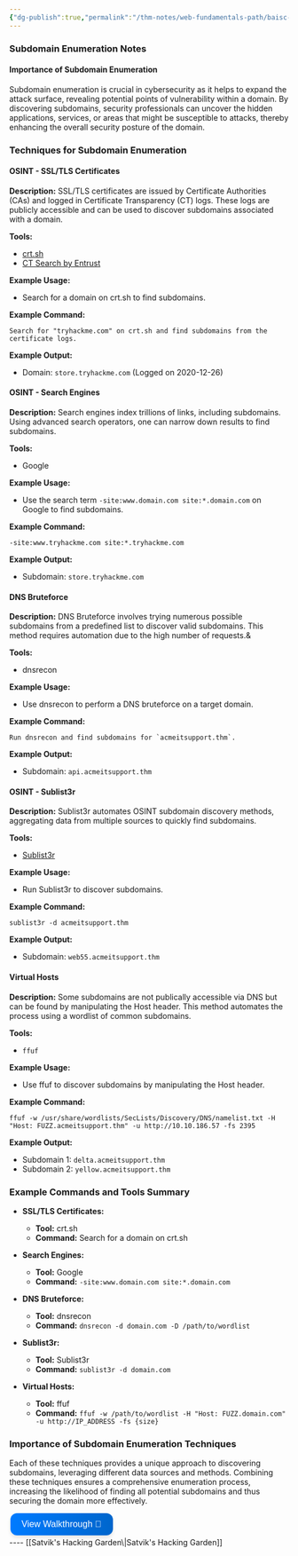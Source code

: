 ```yaml
---
{"dg-publish":true,"permalink":"/thm-notes/web-fundamentals-path/baisc-vuln/sub-domain-enumeration/","title":"Sub Domain Enumeration - THM Walkthrough","tags":["web"]}
---
```


### Subdomain Enumeration Notes

#### Importance of Subdomain Enumeration
Subdomain enumeration is crucial in cybersecurity as it helps to expand the attack surface, revealing potential points of vulnerability within a domain. By discovering subdomains, security professionals can uncover the hidden applications, services, or areas that might be susceptible to attacks, thereby enhancing the overall security posture of the domain.

### Techniques for Subdomain Enumeration

#### OSINT - SSL/TLS Certificates
**Description:** SSL/TLS certificates are issued by Certificate Authorities (CAs) and logged in Certificate Transparency (CT) logs. These logs are publicly accessible and can be used to discover subdomains associated with a domain.

**Tools:** 
- [crt.sh](https://crt.sh)
- [CT Search by Entrust](https://ui.ctsearch.entrust.com/ui/ctsearchui)

**Example Usage:**
- Search for a domain on crt.sh to find subdomains.
  
**Example Command:**
```plaintext
Search for "tryhackme.com" on crt.sh and find subdomains from the certificate logs.
```
**Example Output:**
- Domain: `store.tryhackme.com` (Logged on 2020-12-26)

#### OSINT - Search Engines
**Description:** Search engines index trillions of links, including subdomains. Using advanced search operators, one can narrow down results to find subdomains.

**Tools:**
- Google

**Example Usage:**
- Use the search term `-site:www.domain.com site:*.domain.com` on Google to find subdomains.

**Example Command:**
```plaintext
-site:www.tryhackme.com site:*.tryhackme.com
```
**Example Output:**
- Subdomain: `store.tryhackme.com`

#### DNS Bruteforce
**Description:** DNS Bruteforce involves trying numerous possible subdomains from a predefined list to discover valid subdomains. This method requires automation due to the high number of requests.&

**Tools:**
- dnsrecon

**Example Usage:**
- Use dnsrecon to perform a DNS bruteforce on a target domain.

**Example Command:**
```plaintext
Run dnsrecon and find subdomains for `acmeitsupport.thm`.
```
**Example Output:**
- Subdomain: `api.acmeitsupport.thm`

#### OSINT - Sublist3r
**Description:** Sublist3r automates OSINT subdomain discovery methods, aggregating data from multiple sources to quickly find subdomains.

**Tools:**
- [Sublist3r](https://github.com/aboul3la/Sublist3r)

**Example Usage:**
- Run Sublist3r to discover subdomains.

**Example Command:**
```plaintext
sublist3r -d acmeitsupport.thm
```
**Example Output:**
- Subdomain: `web55.acmeitsupport.thm`

#### Virtual Hosts
**Description:** Some subdomains are not publically accessible via DNS but can be found by manipulating the Host header. This method automates the process using a wordlist of common subdomains.

**Tools:**
- `ffuf`

**Example Usage:**
- Use ffuf to discover subdomains by manipulating the Host header.

**Example Command:**
```plaintext
ffuf -w /usr/share/wordlists/SecLists/Discovery/DNS/namelist.txt -H "Host: FUZZ.acmeitsupport.thm" -u http://10.10.186.57 -fs 2395
```
**Example Output:**
- Subdomain 1: `delta.acmeitsupport.thm`
- Subdomain 2: `yellow.acmeitsupport.thm`

### Example Commands and Tools Summary

- **SSL/TLS Certificates:**
  - **Tool:** crt.sh
  - **Command:** Search for a domain on crt.sh
  
- **Search Engines:**
  - **Tool:** Google
  - **Command:** `-site:www.domain.com site:*.domain.com`

- **DNS Bruteforce:**
  - **Tool:** dnsrecon
  - **Command:** `dnsrecon -d domain.com -D /path/to/wordlist`

- **Sublist3r:**
  - **Tool:** Sublist3r
  - **Command:** `sublist3r -d domain.com`

- **Virtual Hosts:**
  - **Tool:** ffuf
  - **Command:** `ffuf -w /path/to/wordlist -H "Host: FUZZ.domain.com" -u http://IP_ADDRESS -fs {size}`

### Importance of Subdomain Enumeration Techniques
Each of these techniques provides a unique approach to discovering subdomains, leveraging different data sources and methods. Combining these techniques ensures a comprehensive enumeration process, increasing the likelihood of finding all potential subdomains and thus securing the domain more effectively.

<a href="https://blog.satvik.live/post/THM%2FWEB%2FSub-Domain-Enumeration-THM-Walkthrough" style="text-decoration:none;">
  <button style="
    background: linear-gradient(90deg, rgba(0,123,255,1) 0%, rgba(0,102,204,1) 100%);
    border: none; /* Remove borders */
    color: white; /* White text */
    padding: 10px 20px; /* Some padding */
    text-align: center; /* Centered text */
    text-decoration: none; /* Remove underline */
    display: flex; /* Use flexbox */
    align-items: center; /* Center items vertically */
    justify-content: center; /* Center items horizontally */
    font-size: 16px; /* Increase font size */
    margin: 4px 2px; /* Add some margin */
    cursor: pointer; /* Add a pointer on hover */
    border-radius: 12px; /* Rounded corners */
    box-shadow: 0 4px 6px rgba(0, 0, 0, 0.1); /* Add shadow */
    transition: transform 0.2s; /* Animation for hover effect */
    height: 40px; /* Fixed height for better alignment */
  " onmouseover="this.style.transform='scale(1.05)';" onmouseout="this.style.transform='scale(1.0)';">
    View Walkthrough 👀
  </button>
</a>
----
[[Satvik's Hacking Garden\|Satvik's Hacking Garden]]